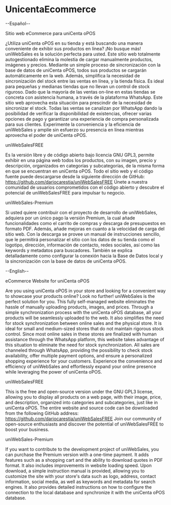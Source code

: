 # UnicentaEcommerce

--Español--

Sitio web eCommerce para uniCenta oPOS

¿Utiliza uniCenta oPOS en su tienda y está buscando una manera conveniente de exhibir sus productos en línea? ¡No busque más! uniWebSales es la solución perfecta para usted.
Este sitio web totalmente autogestionado elimina la molestia de cargar manualmente productos, imágenes y precios. Mediante un simple proceso de sincronización con la base de datos de uniCenta oPOS, todos sus productos se cargarán automáticamente en la web. Además, simplifica la necesidad de sincronización del stock entre las ventas en línea, y la tienda física.
Es ideal para pequeñas y medianas tiendas que no llevan un control de stock riguroso. Dado que la mayoría de las ventas on-line en estas tiendas se concreta con asistencia humana, a través de la plataforma WhatsApp. Este sitio web aprovecha esta situación para prescindir de la necesidad de sincronizar el stock. Todas las ventas se canalizan por WhatsApp dando la posibilidad de verificar la disponibilidad de existencias, ofrecer varias opciones de pago y garantizar una experiencia de compra personalizada para sus clientes.
Experimente la conveniencia y la eficiencia de uniWebSales y amplíe sin esfuerzo su presencia en línea mientras aprovecha el poder de uniCenta oPOS.


uniWebSalesFREE

Es la versión libre y de código abierto bajo licencia GNU GPL3, permite exhibir en una página web todos los productos, con su imagen, precio y descripción, organizados en categorías y subcategorías, de la misma forma en que se encuentran en uniCenta oPOS. Todo el sitio web y el código fuente puede descargarse desde la siguiente dirección de GitHub: https://github.com/dariocarestia/uniWebSalesFREE
Únete a nuestra comunidad de usuarios comprometidos con el código abierto y descubre el potencial de uniWebSalesFREE para impulsar tu negocio.

uniWebSales-Premium

Si usted quiere contribuir con el proyecto de desarrollo de uniWebSales, adquiera por un único pago la versión Premium, la cual añade funcionalidades como el carrito de compras y descarga de presupuestos en formato PDF. Además, añade mejoras en cuanto a la velocidad de carga del sitio web.
Con la descarga se provee un manual de instrucciones sencillo, que le permitirá personalizar el sitio con los datos de su tienda como el logotipo, dirección, información de contacto, redes sociales, así como las keywords y metadatos para buscadores. También se explica detalladamente como configurar la conexión hacia la Base de Datos local y la sincronización con la base de datos de uniCenta oPOS.



--English--

eCommerce Website for uniCenta oPOS

Are you using uniCenta oPOS in your store and looking for a convenient way to showcase your products online? Look no further! uniWebSales is the perfect solution for you.
This fully self-managed website eliminates the hassle of manually uploading products, images, and prices. Through a simple synchronization process with the uniCenta oPOS database, all your products will be seamlessly uploaded to the web. It also simplifies the need for stock synchronization between online sales and the physical store.
It is ideal for small and medium-sized stores that do not maintain rigorous stock control. Since most online sales in these stores are finalized with human assistance through the WhatsApp platform, this website takes advantage of this situation to eliminate the need for stock synchronization. All sales are channeled through WhatsApp, providing the possibility to check stock availability, offer multiple payment options, and ensure a personalized shopping experience for your customers.
Experience the convenience and efficiency of uniWebSales and effortlessly expand your online presence while leveraging the power of uniCenta oPOS.

uniWebSalesFREE

This is the free and open-source version under the GNU GPL3 license, allowing you to display all products on a web page, with their image, price, and description, organized into categories and subcategories, just like in uniCenta oPOS. The entire website and source code can be downloaded from the following GitHub address: https://github.com/dariocarestia/uniWebSalesFREE
Join our community of open-source enthusiasts and discover the potential of uniWebSalesFREE to boost your business.

uniWebSales-Premium

If you want to contribute to the development project of uniWebSales, you can purchase the Premium version with a one-time payment. It adds features such as a shopping cart and the ability to download quotes in PDF format. It also includes improvements in website loading speed.
Upon download, a simple instruction manual is provided, allowing you to customize the site with your store's data such as logo, address, contact information, social media, as well as keywords and metadata for search engines. It also provides detailed instructions on how to configure the connection to the local database and synchronize it with the uniCenta oPOS database.


